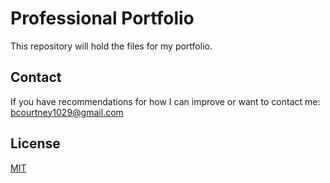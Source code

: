 # Professional Portfolio

This repository will hold the files for my portfolio.

## Contact
If you have recommendations for how I can improve or want to contact me:
bcourtney1029@gmail.com

## License
[MIT](https://choosealicense.com/licenses/mit/)
